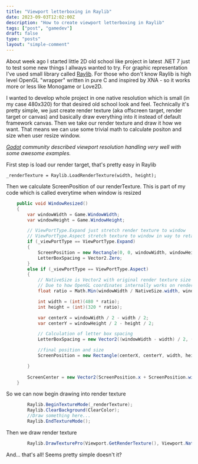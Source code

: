 ```yaml
---
title: "Viewport letterboxing in Raylib"
date: 2023-09-03T12:02:00Z
description: "How to create viewport letterboxing in Raylib"
tags: ["post", "gamedev"]
draft: false
type: "posts"
layout: "simple-comment"
---
```

About week ago I started little 2D old school like project in latest .NET 7 just to test some new things I allways wanted to try. For graphic representation I've used small library called [Raylib](https://www.raylib.com/). For those who don't know Raylib is high level OpenGL "wrapper" written in pure C and inspired by XNA - so it works more or less like Monogame or Love2D.

I wanted to develop whole project in one native resolution which is small (in my case 480x320) for that desired old school look and feel. Technically it's pretty simple, we just create render texture (aka offscreen target, render target or canvas) and basically draw everything into it instead of default framework canvas. Then we take our render texture and draw it how we want. That means we can use some trivial math to calculate positon and size when user resize window.

*[Godot](https://docs.godotengine.org/en/stable/tutorials/rendering/multiple_resolutions.html) community described viewport resolution handling very well with some awesome examples.*

First step is load our render target, that's pretty easy in Raylib
```
_renderTexture = Raylib.LoadRenderTexture(width, height);
```

Then we calculate ScreenPosition of our renderTexture. This is part of my code which is called everytime when window is resized
```csharp
	public void WindowResized()
	{
		var windowWidth = Game.WindowWidth;
		var windowHeight = Game.WindowHeight;

		// ViewPortType.Expand just stretch render texture to window
		// ViewPortType.Aspect stretch texture to window in way to retain aspect ratio
		if (_viewPortType == ViewPortType.Expand)
		{
			ScreenPosition = new Rectangle(0, 0, windowWidth, windowHeight);
			LetterBoxSpacing = Vector2.Zero;
		}
		else if (_viewPortType == ViewPortType.Aspect)
		{
			// NativeSize is Vector2 with original render texture size
			// Due to how OpenGL coordinates internally works on render textures, we must negate NativeSize.height
			float ratio = Math.Min(windowWidth / NativeSize.width, windowHeight / -NativeSize.height);

			int width = (int)(480 * ratio);
			int height = (int)(320 * ratio);

			var centerX = windowWidth / 2 - width / 2;
			var centerY = windowHeight / 2 - height / 2;

			// Calculation of letter box spacing
			LetterBoxSpacing = new Vector2((windowWidth - width) / 2, (windowHeight - height) / 2);

			//final position and size
			ScreenPosition = new Rectangle(centerX, centerY, width, height);

		}
		
		ScreenCenter = new Vector2(ScreenPosition.x + ScreenPosition.width / 2, ScreenPosition.y + ScreenPosition.height / 2);
	}
```

So we can now begin drawing into render texture

```csharp
		Raylib.BeginTextureMode(_renderTexture);
		Raylib.ClearBackground(ClearColor);
		//Draw something here...
		Raylib.EndTextureMode();
```

Then we draw render texture
```csharp
		Raylib.DrawTexturePro(Viewport.GetRenderTexture(), Viewport.NativeSize, Viewport.ScreenPosition, Vector2.Zero, 0, Color.WHITE);
```

And... that's all! Seems pretty simple doesn't it? 
